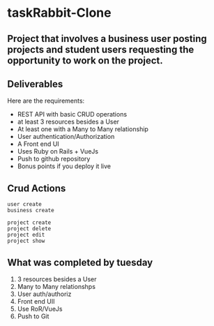 # taskRabbit-Clone

## Project that involves a business user posting projects and student users requesting the opportunity to work on the project.

## Deliverables

Here are the requirements:

- REST API with basic CRUD operations
- at least 3 resources besides a User
- At least one with a Many to Many relationship
- User authentication/Authorization
- A Front end UI
- Uses Ruby on Rails + VueJs
- Push to github repository
- Bonus points if you deploy it live

## Crud Actions

    user create
    business create
    
    project create 
    project delete
    project edit
    project show
    
    
    
## What was completed by tuesday
1. 3 resources besides a User
2. Many to Many relationshps
3. User auth/authoriz
4. Front end UII
5. Use RoR/VueJs
6. Push to Git

  
